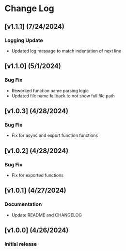 # Change Log

## [v1.1.1] (7/24/2024)

### Logging Update
- Updated log message to match indentation of next line

## [v1.1.0] (5/1/2024)

### Bug Fix
- Reworked function name parsing logic
- Updated file name fallback to not show full file path

## [v1.0.3] (4/28/2024)

### Bug Fix
- Fix for async and export function functions

## [v1.0.2] (4/28/2024)

### Bug Fix
- Fix for exported functions

## [v1.0.1] (4/27/2024)

### Documentation
- Update README and CHANGELOG 

## [v1.0.0] (4/26/2024)

### Initial release